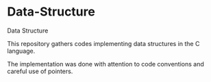# Data-Structure
Data Structure



This repository gathers codes implementing data structures in the C language. 

The implementation was done with attention to code conventions and careful use of pointers.
